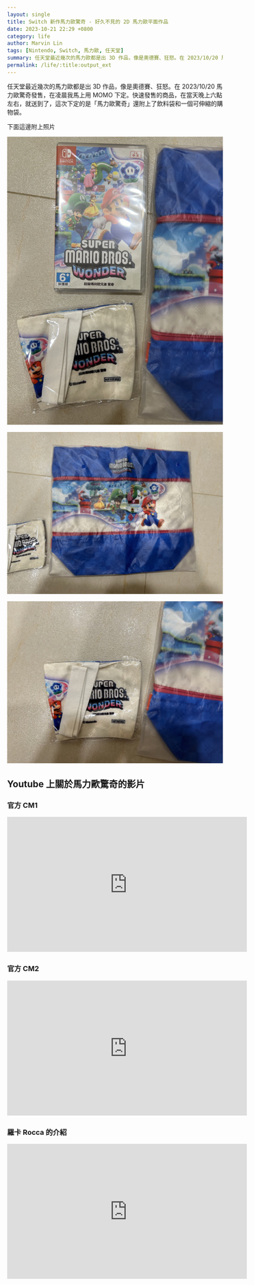 ```yaml
---
layout: single
title: Switch 新作馬力歐驚奇 - 好久不見的 2D 馬力歐平面作品
date: 2023-10-21 22:29 +0800
category: life
author: Marvin Lin
tags: [Nintendo, Switch, 馬力歐, 任天堂]
summary: 任天堂最近幾次的馬力歐都是出 3D 作品，像是奧德賽、狂怒。在 2023/10/20 馬力歐驚奇發售，在凌晨我馬上用 MOMO 下定。快速發售的商品，在當天晚上六點左右，就送到了，這次下定的是「馬力歐驚奇」還附上了飲料袋和一個可伸縮的購物袋。
permalink: /life/:title:output_ext
---
```


任天堂最近幾次的馬力歐都是出 3D 作品，像是奧德賽、狂怒。在 2023/10/20 馬力歐驚奇發售，在凌晨我馬上用 MOMO 下定。快速發售的商品，在當天晚上六點左右，就送到了，這次下定的是「馬力歐驚奇」還附上了飲料袋和一個可伸縮的購物袋。

下面這邊附上照片

![mario wonder](/assets/life/switch-mario-wonder/switch_mario_wonder1.jpeg)

![mario wonder](/assets/life/switch-mario-wonder/switch_mario_wonder2.jpeg)

![mario wonder](/assets/life/switch-mario-wonder/switch_mario_wonder3.jpeg)

## Youtube 上關於馬力歐驚奇的影片

### 官方 CM1
<iframe width="560" height="315" src="https://www.youtube.com/embed/fHitqFuxisY?si=8aNEOxe8xDTbAh4R" title="YouTube video player" frameborder="0" allow="accelerometer; autoplay; clipboard-write; encrypted-media; gyroscope; picture-in-picture; web-share" allowfullscreen></iframe>

### 官方 CM2
<iframe width="560" height="315" src="https://www.youtube.com/embed/R9-TkZOQujI?si=3OL7gSH1FNkcQ-J6" title="YouTube video player" frameborder="0" allow="accelerometer; autoplay; clipboard-write; encrypted-media; gyroscope; picture-in-picture; web-share" allowfullscreen></iframe>

### 羅卡 Rocca 的介紹

<iframe width="560" height="315" src="https://www.youtube.com/embed/Cy6amjyhJgM?si=StWsrmEjYzJNQe4N" title="YouTube video player" frameborder="0" allow="accelerometer; autoplay; clipboard-write; encrypted-media; gyroscope; picture-in-picture; web-share" allowfullscreen></iframe>
